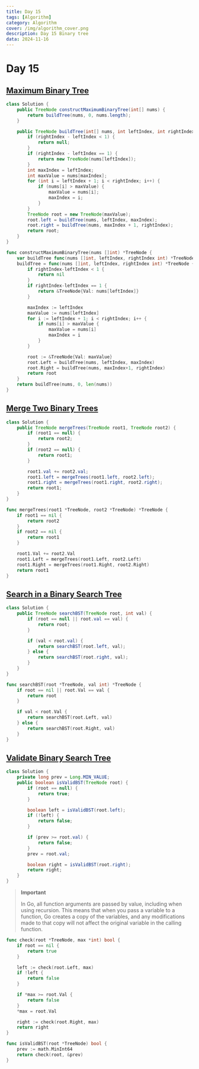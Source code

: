 ```yaml
---
title: Day 15
tags: [Algorithm]
category: Algorithm
cover: /img/algorithm_cover.png
description: Day 15 Binary tree
data: 2024-11-16
---
```


# Day 15

## [Maximum Binary Tree](https://leetcode.com/problems/maximum-binary-tree/description/)

```java
class Solution {
    public TreeNode constructMaximumBinaryTree(int[] nums) {
        return buildTree(nums, 0, nums.length);
    }

    public TreeNode buildTree(int[] nums, int leftIndex, int rightIndex) {
        if (rightIndex - leftIndex < 1) {
            return null;
        }
        if (rightIndex - leftIndex == 1) {
            return new TreeNode(nums[leftIndex]);
        }
        int maxIndex = leftIndex;
        int maxValue = nums[maxIndex];
        for (int i = leftIndex + 1; i < rightIndex; i++) {
            if (nums[i] > maxValue) {
                maxValue = nums[i];
                maxIndex = i;
            }
        }
        TreeNode root = new TreeNode(maxValue);
        root.left = buildTree(nums, leftIndex, maxIndex);
        root.right = buildTree(nums, maxIndex + 1, rightIndex);
        return root;
    }
}
```

```go
func constructMaximumBinaryTree(nums []int) *TreeNode {
	var buildTree func(nums []int, leftIndex, rightIndex int) *TreeNode
	buildTree = func(nums []int, leftIndex, rightIndex int) *TreeNode {
		if rightIndex-leftIndex < 1 {
			return nil
		}
		if rightIndex-leftIndex == 1 {
			return &TreeNode{Val: nums[leftIndex]}
		}

		maxIndex := leftIndex
		maxValue := nums[leftIndex]
		for i := leftIndex + 1; i < rightIndex; i++ {
			if nums[i] > maxValue {
				maxValue = nums[i]
				maxIndex = i
			}
		}

		root := &TreeNode{Val: maxValue}
		root.Left = buildTree(nums, leftIndex, maxIndex)
		root.Right = buildTree(nums, maxIndex+1, rightIndex)
		return root
	}
	return buildTree(nums, 0, len(nums))
}
```

## [Merge Two Binary Trees](https://leetcode.com/problems/merge-two-binary-trees/description/)

```java
class Solution {
    public TreeNode mergeTrees(TreeNode root1, TreeNode root2) {
        if (root1 == null) {
            return root2;
        }
        if (root2 == null) {
            return root1;
        }

        root1.val += root2.val;
        root1.left = mergeTrees(root1.left, root2.left);
        root1.right = mergeTrees(root1.right, root2.right);
        return root1;
    }
}
```

```go
func mergeTrees(root1 *TreeNode, root2 *TreeNode) *TreeNode {
	if root1 == nil {
		return root2
	}
	if root2 == nil {
		return root1
	}

	root1.Val += root2.Val
	root1.Left = mergeTrees(root1.Left, root2.Left)
	root1.Right = mergeTrees(root1.Right, root2.Right)
	return root1
}
```

## [Search in a Binary Search Tree](https://leetcode.com/problems/search-in-a-binary-search-tree/description/)

```java
class Solution {
    public TreeNode searchBST(TreeNode root, int val) {
        if (root == null || root.val == val) {
            return root;
        }

        if (val < root.val) {
            return searchBST(root.left, val);
        } else {
            return searchBST(root.right, val);
        }
    }
}
```

```go
func searchBST(root *TreeNode, val int) *TreeNode {
	if root == nil || root.Val == val {
		return root
	}

	if val < root.Val {
		return searchBST(root.Left, val)
	} else {
		return searchBST(root.Right, val)
	}
}
```

## [Validate Binary Search Tree](https://leetcode.com/problems/validate-binary-search-tree/description/)

```java
class Solution {
    private long prev = Long.MIN_VALUE;
    public boolean isValidBST(TreeNode root) {
        if (root == null) {
            return true;
        }

        boolean left = isValidBST(root.left);
        if (!left) {
            return false;
        }

        if (prev >= root.val) {
            return false;
        }
        prev = root.val;

        boolean right = isValidBST(root.right);
        return right;
    }
}
```

> **Important**
>
>  In Go, all function arguments are passed by value, including when using recursion. This means that when you pass a variable to a function, Go creates a copy of the variables, and any modifications made to that copy will not affect the original variable in the calling function.

```go
func check(root *TreeNode, max *int) bool {
	if root == nil {
		return true
	}

	left := check(root.Left, max)
	if !left {
		return false
	}

	if *max >= root.Val {
		return false
	}
	*max = root.Val

	right := check(root.Right, max)
	return right
}

func isValidBST(root *TreeNode) bool {
	prev := math.MinInt64
	return check(root, &prev)
}
```

